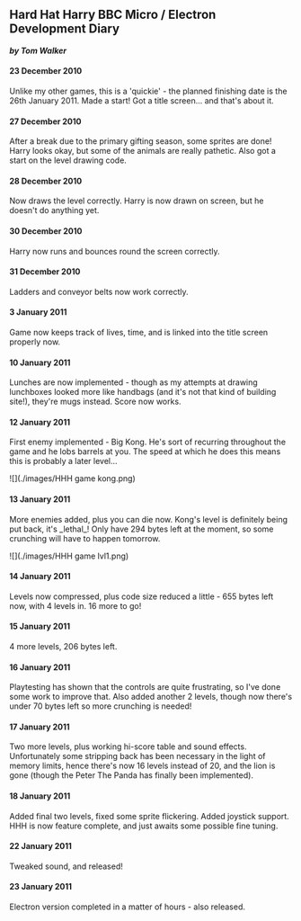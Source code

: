 ## Hard Hat Harry BBC Micro / Electron Development Diary

**_by Tom Walker_**

#### 23 December 2010

Unlike my other games, this is a 'quickie' - the planned finishing date is the 26th January 2011. Made a start! Got a title screen... and that's about it.

#### 27 December 2010

After a break due to the primary gifting season, some sprites are done! Harry looks okay, but some of the animals are really pathetic. Also got a start on the level drawing code.

#### 28 December 2010

Now draws the level correctly. Harry is now drawn on screen, but he doesn't do anything yet.

#### 30 December 2010

Harry now runs and bounces round the screen correctly.

#### 31 December 2010

Ladders and conveyor belts now work correctly.

#### 3 January 2011

Game now keeps track of lives, time, and is linked into the title screen properly now.

#### 10 January 2011

Lunches are now implemented - though as my attempts at drawing lunchboxes looked more like handbags (and it's not that kind of building site!), they're mugs instead. Score now works.

#### 12 January 2011

First enemy implemented - Big Kong. He's sort of recurring throughout the game and he lobs barrels at you. The speed at which he does this means this is probably a later level...

![](./images/HHH game kong.png)

#### 13 January 2011

More enemies added, plus you can die now. Kong's level is definitely being put back, it's \_lethal\_! Only have 294 bytes left at the moment, so some crunching will have to happen tomorrow.

![](./images/HHH game lvl1.png)

#### 14 January 2011

Levels now compressed, plus code size reduced a little - 655 bytes left now, with 4 levels in. 16 more to go!

#### 15 January 2011

4 more levels, 206 bytes left.

#### 16 January 2011

Playtesting has shown that the controls are quite frustrating, so I've done some work to improve that. Also added another 2 levels, though now there's under 70 bytes left so more crunching is needed!

#### 17 January 2011

Two more levels, plus working hi-score table and sound effects. Unfortunately some stripping back has been necessary in the light of memory limits, hence there's now 16 levels instead of 20, and the lion is gone (though the Peter The Panda has finally been implemented).

#### 18 January 2011

Added final two levels, fixed some sprite flickering. Added joystick support. HHH is now feature complete, and just awaits some possible fine tuning.

#### 22 January 2011

Tweaked sound, and released!

#### 23 January 2011

Electron version completed in a matter of hours - also released.
